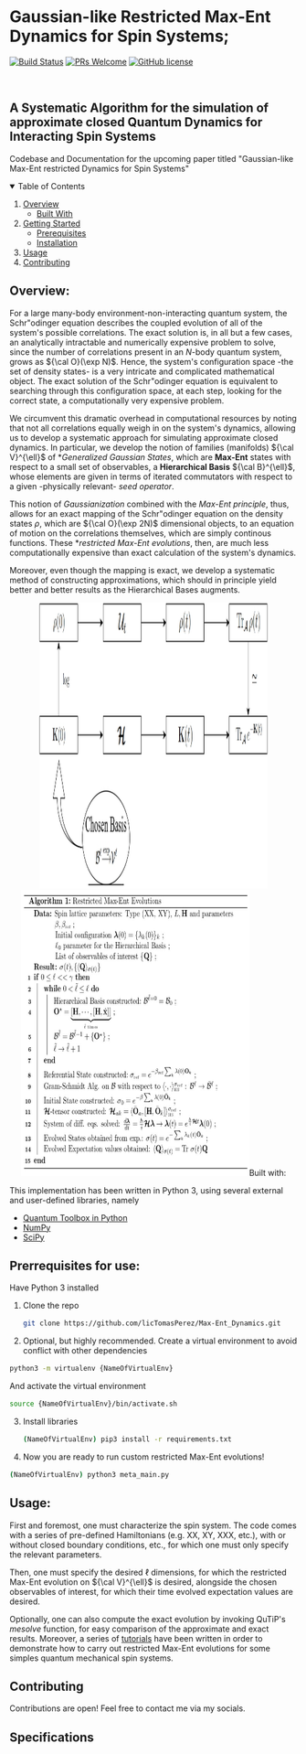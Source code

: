 # Gaussian-like Restricted Max-Ent Dynamics for Spin Systems; 

[![Build Status](https://img.shields.io/badge/build-v1.0.0-brightgreen)](https://github.com/licTomasPerez) 
[![PRs Welcome](https://img.shields.io/badge/PRs-welcome-brightgreen.svg?style=flat-square)](http://makeapullrequest.com) 
[![GitHub license](https://img.shields.io/badge/license-MIT-blue)](https://github.com/your/your-project/blob/master/LICENSE)

<br />
<p align="center">
  <h2> A Systematic Algorithm for the simulation of approximate closed Quantum Dynamics for Interacting Spin Systems </h2>
  <p align="center">
  </p>
</p>

Codebase and Documentation for the upcoming paper titled "Gaussian-like Max-Ent restricted Dynamics for Spin Systems"

<!-- TABLE OF CONTENTS -->
<details open="open">
  <summary>Table of Contents</summary>
  <ol>
    <li>
      <a href="#overview">Overview</a>
      <ul>
        <li><a href="#built-with">Built With</a></li>
      </ul>
    </li>
    <li>
      <a href="#getting-started">Getting Started</a>
      <ul>
        <li><a href="#prerequisites">Prerequisites</a></li>
        <li><a href="#installation">Installation</a></li>
      </ul>
    </li>
    <li><a href="#usage">Usage</a></li>
    <li><a href="#contributing">Contributing</a></li>

  </ol>
</details>

## Overview:

For a large many-body environment-non-interacting quantum system, the Schr\"odinger equation describes the coupled evolution of all of the system's possible correlations. The exact solution is, in all but a few cases, an analytically intractable and numerically expensive problem to solve, since the number of correlations present in an $N$-body quantum system, grows as ${\cal O}(\exp N)$.
Hence, the system's configuration space -the set of density states- is a very intricate and complicated mathematical object. The exact solution of the Schr\"odinger equation is equivalent to searching through this configuration space, at each step, looking for the correct state, a computationally very expensive problem. 

We circumvent this dramatic overhead in computational resources by noting that not all correlations equally weigh in on the system's dynamics, allowing us to develop a systematic approach for simulating approximate closed dynamics. In particular, we develop the notion of families (manifolds) ${\cal V}^{\ell}$ of **Generalized Gaussian States*, which are **Max-Ent** states with respect to a small set of observables, a **Hierarchical Basis** ${\cal B}^{\ell}$, whose elements are given in terms of iterated commutators with respect to a given -physically relevant- *seed operator*. 

This notion of *Gaussianization* combined with the *Max-Ent principle*, thus, allows for an exact mapping of the Schr\"odinger equation on the density states $\rho$, which are ${\cal O}(\exp 2N)$ dimensional objects, to an equation of motion on the correlations themselves, which are simply continous functions. 
These **restricted Max-Ent evolutions*, then, are much less computationally expensive than exact calculation of the system's dynamics.

Moreover, even though the mapping is exact, we develop a systematic method of constructing approximations, which should in principle yield better and better results as the Hierarchical Bases augments. 

<p align="center">
<img src="figs_readme/Comparing_Exact_vs_RME.jpg", style="width:400px;height:500px;>
</p>
                                                          
                                                          
 
These ideas and methods will be used, in this repository, to simulate the dynamics of the Heisenberg-like XX and XY models, which will be treated in the <a href= https://github.com/licTomasPerez/Max-Ent_Dynamics/tree/main/Hierarchical_Basis_Codebase/Tutorials>tutorials</a> section. 
We include a short pseudo-code explanation of the main steps required for a restricted Max-Ent evolution. 

<p align="center">
<img src="figs_readme/Restricted_ME_algo.jpg", style="width:400px;height:500px;>
</p>

## Built with:

This implementation has been written in Python 3, using several external and user-defined libraries, namely

* [Quantum Toolbox in Python](https://qutip.org/qutip-tutorials/)
* [NumPy](https://numpy.org/doc/)
* [SciPy](https://docs.scipy.org/doc/scipy/index.html)

## Prerrequisites for use:

Have Python 3 installed

1. Clone the repo
   ```sh 
   git clone https://github.com/licTomasPerez/Max-Ent_Dynamics.git
   ```
2. Optional, but highly recommended. Create a virtual environment to avoid conflict with other dependencies
  ```sh
  python3 -m virtualenv {NameOfVirtualEnv}
  ```
  And activate the virtual environment
  ```sh
  source {NameOfVirtualEnv}/bin/activate.sh
  ```
3. Install libraries
   ```sh
   (NameOfVirtualEnv) pip3 install -r requirements.txt
   ```
4. Now you are ready to run custom restricted Max-Ent evolutions!
  ```sh
  (NameOfVirtualEnv) python3 meta_main.py
  ```
  
## Usage:

First and foremost, one must characterize the spin system. The code comes with a series of pre-defined Hamiltonians (e.g. XX, XY, XXX, etc.), with or without closed boundary conditions, etc., for which one must only specify the relevant parameters. 

Then, one must specify the desired $\ell$ dimensions, for which the restricted Max-Ent evolution on ${\cal V}^{\ell}$ is desired, alongside the chosen observables of interest, for which their time evolved expectation values are desired. 

Optionally, one can also compute the exact evolution by invoking QuTiP's *mesolve* function, for easy comparison of the approximate and exact results. 
Moreover, a series of <a href= https://github.com/licTomasPerez/Max-Ent_Dynamics/tree/main/Hierarchical_Basis_Codebase/Tutorials>tutorials</a> have been written in order to demonstrate how to carry out restricted Max-Ent evolutions for some simples quantum mechanical spin systems.

## Contributing

Contributions are open! Feel free to contact me via my socials. 

## Specifications
